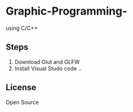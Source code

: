 # Graphic-Programming-
using C/C++ 


## Steps

1. Download Glut and GLFW 
2. Install Visual Studo code ..









## License
Open Source
